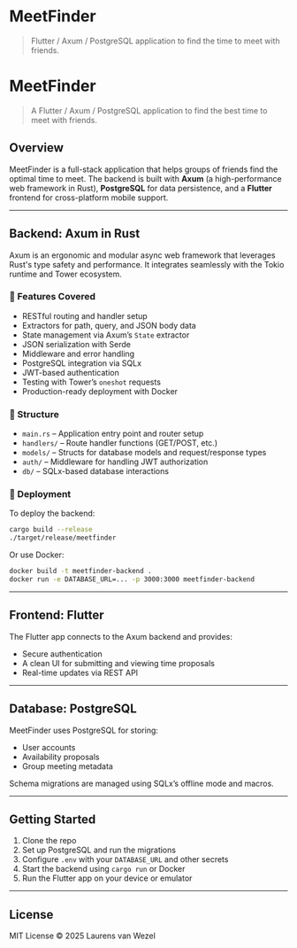 # MeetFinder
> Flutter / Axum / PostgreSQL application to find the time to meet with friends.

# MeetFinder

> A Flutter / Axum / PostgreSQL application to find the best time to meet with friends.

## Overview

MeetFinder is a full-stack application that helps groups of friends find the optimal time to meet. The backend is built with **Axum** (a high-performance web framework in Rust), **PostgreSQL** for data persistence, and a **Flutter** frontend for cross-platform mobile support.

---

## Backend: Axum in Rust

Axum is an ergonomic and modular async web framework that leverages Rust's type safety and performance. It integrates seamlessly with the Tokio runtime and Tower ecosystem.

### 🔧 Features Covered
- RESTful routing and handler setup
- Extractors for path, query, and JSON body data
- State management via Axum’s `State` extractor
- JSON serialization with Serde
- Middleware and error handling
- PostgreSQL integration via SQLx
- JWT-based authentication
- Testing with Tower’s `oneshot` requests
- Production-ready deployment with Docker

### 📁 Structure

- `main.rs` – Application entry point and router setup
- `handlers/` – Route handler functions (GET/POST, etc.)
- `models/` – Structs for database models and request/response types
- `auth/` – Middleware for handling JWT authorization
- `db/` – SQLx-based database interactions

### 🚀 Deployment

To deploy the backend:
```bash
cargo build --release
./target/release/meetfinder
```

Or use Docker:
```bash
docker build -t meetfinder-backend .
docker run -e DATABASE_URL=... -p 3000:3000 meetfinder-backend
```

---

## Frontend: Flutter

The Flutter app connects to the Axum backend and provides:
- Secure authentication
- A clean UI for submitting and viewing time proposals
- Real-time updates via REST API

---

## Database: PostgreSQL

MeetFinder uses PostgreSQL for storing:
- User accounts
- Availability proposals
- Group meeting metadata

Schema migrations are managed using SQLx’s offline mode and macros.

---

## Getting Started

1. Clone the repo
2. Set up PostgreSQL and run the migrations
3. Configure `.env` with your `DATABASE_URL` and other secrets
4. Start the backend using `cargo run` or Docker
5. Run the Flutter app on your device or emulator

---

## License

MIT License © 2025 Laurens van Wezel
